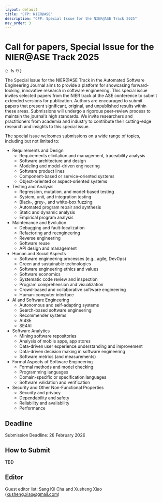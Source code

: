 ```yaml
---
layout: default
title: "CFP: NIER@ASE"
description: "CFP: Special Issue for the NIER@ASE Track 2025"
nav_order: 3
---
```


# Call for papers, Special Issue for the NIER@ASE Track 2025 
{: .fs-9 }

The Special Issue for the NIER@ASE Track in the Automated Software Engineering Journal aims to provide a platform for showcasing forward-looking, innovative research in software engineering. This special issue invites selected papers from the NIER track at the ASE conference to submit extended versions for publication. Authors are encouraged to submit papers that present significant, original, and unpublished results within these areas. Submissions will undergo a rigorous peer-review process to maintain the journal’s high standards. We invite researchers and practitioners from academia and industry to contribute their cutting-edge research and insights to this special issue.

The special issue welcomes submissions on a wide range of topics, including but not limited to:

- Requirements and Design
    - Requirements elicitation and management, traceability analysis
    - Software architecture and design
    - Modeling and model-driven engineering
    - Software product lines
    - Component-based or service-oriented systems
    - Object-oriented or aspect-oriented systems
- Testing and Analysis	
    - Regression, mutation, and model-based testing
    - System, unit, and integration testing
    - Black-, grey-, and white-box fuzzing
    - Automated program repair and synthesis
    - Static and dynamic analysis
    - Empirical program analysis
- Maintenance and Evolution
    - Debugging and fault-localization
    - Refactoring and reengineering
    - Reverse engineering
    - Software reuse
    - API design and management
- Human and Social Aspects
    - Software engineering processes (e.g., agile, DevOps)
    - Green and sustainable technologies
    - Software engineering ethics and values
    - Software economics
    - Systematic code review and inspection
    - Program comprehension and visualization
    - Crowd-based and collaborative software engineering
    - Human-computer interface
- AI and Software Engineering
    - Autonomous and self-adapting systems
    - Search-based software engineering
    - Recommender systems
    - AI4SE
    - SE4AI
- Software Analytics
    - Mining software repositories
    - Analysis of mobile apps, app stores
    - Data-driven user experience understanding and improvement
    - Data-driven decision making in software engineering
    - Software metrics (and measurements)
- Formal Aspects of Software Engineering
    - Formal methods and model checking
    - Programming languages
    - Domain-specific or specification languages
    - Software validation and verification
- Security and Other Non-Functional Properties
    - Security and privacy
    - Dependability and safety
    - Reliability and availability
    - Performance

## Deadline

Submission Deadline: 28 February 2026

## How to Submit

TBD

## Editor

Guest editor list: 
Sang Kil Cha and Xusheng Xiao (xusheng.xiao@gmail.com)

